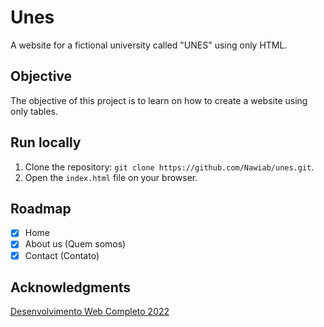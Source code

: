 # Unes
A website for a fictional university called "UNES" using only HTML.

## Objective
The objective of this project is to learn on how to create a website using only tables.

## Run locally
 1. Clone the repository: `git clone https://github.com/Nawiab/unes.git`.
 2. Open the `index.html` file on your browser.
 
## Roadmap
 - [X] Home
 - [X] About us (Quem somos)
 - [X] Contact (Contato)

## Acknowledgments
[Desenvolvimento Web Completo 2022](https://www.udemy.com/course/web-completo/)
